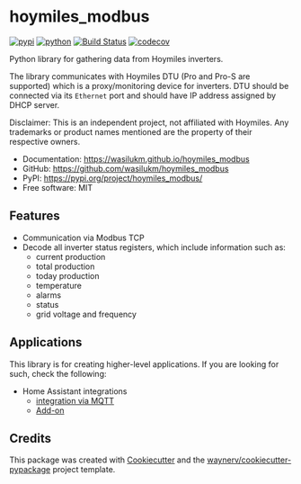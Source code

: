 # hoymiles_modbus


[![pypi](https://img.shields.io/pypi/v/hoymiles_modbus.svg)](https://pypi.org/project/hoymiles_modbus/)
[![python](https://img.shields.io/pypi/pyversions/hoymiles_modbus.svg)](https://pypi.org/project/hoymiles_modbus/)
[![Build Status](https://github.com/wasilukm/hoymiles_modbus/actions/workflows/dev.yml/badge.svg)](https://github.com/wasilukm/hoymiles_modbus/actions/workflows/dev.yml)
[![codecov](https://codecov.io/gh/wasilukm/hoymiles_modbus/branch/main/graphs/badge.svg)](https://codecov.io/github/wasilukm/hoymiles_modbus)



Python library for gathering data from Hoymiles inverters.

The library communicates with Hoymiles DTU (Pro and Pro-S are supported) which is
a proxy/monitoring device for inverters.
DTU should be connected via its `Ethernet` port and should have IP address assigned by DHCP server.

Disclaimer: This is an independent project, not affiliated with Hoymiles. Any trademarks or product names mentioned are the property of their respective owners.


* Documentation: <https://wasilukm.github.io/hoymiles_modbus>
* GitHub: <https://github.com/wasilukm/hoymiles_modbus>
* PyPI: <https://pypi.org/project/hoymiles_modbus/>
* Free software: MIT


## Features

* Communication via Modbus TCP
* Decode all inverter status registers, which include information such as:
  * current production
  * total production
  * today production
  * temperature
  * alarms
  * status
  * grid voltage and frequency

## Applications
This library is for creating higher-level applications.
If you are looking for such, check the following:

  * Home Assistant integrations
    * [integration via MQTT](https://github.com/wasilukm/hoymiles-mqtt)
    * [Add-on](https://github.com/ArekKubacki/Hoymiles-Plant-DTU-Pro)

## Credits

This package was created with [Cookiecutter](https://github.com/audreyr/cookiecutter) and the [waynerv/cookiecutter-pypackage](https://github.com/waynerv/cookiecutter-pypackage) project template.
